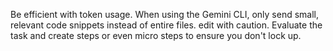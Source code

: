 Be efficient with token usage. When using the Gemini CLI, only send small, relevant code snippets instead of entire files.
edit with caution.
Evaluate the task and create steps or even micro steps to ensure you don't lock up.
